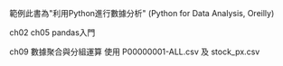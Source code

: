 範例此書為"利用Python進行數據分析" (Python for Data Analysis, Oreilly)

ch02
ch05 pandas入門

ch09 數據聚合與分組運算
使用 P00000001-ALL.csv 及 stock_px.csv